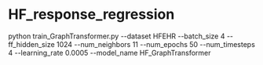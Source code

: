 # HF_response_regression
python train_GraphTransformer.py --dataset HFEHR --batch_size 4 --ff_hidden_size 1024 --num_neighbors 11 --num_epochs 50 --num_timesteps 4 --learning_rate 0.0005 --model_name HF_GraphTransformer
